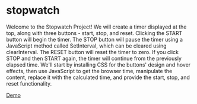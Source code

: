 # stopwatch
Welcome to the Stopwatch Project! We will create a timer displayed at the top, along with three buttons - start, stop, and reset. Clicking the START button will begin the timer. 
The STOP button will pause the timer using a JavaScript method called SetInterval, which can be cleared using clearInterval. The RESET button will reset the timer to zero.
If you click STOP and then START again, the timer will continue from the previously elapsed time. We'll start by installing CSS for the buttons' design and hover effects, 
then use JavaScript to get the browser time, manipulate the content, replace it with the calculated time, 
and provide the start, stop, and reset functionality.

[Demo]()
